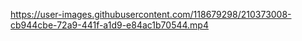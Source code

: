 

https://user-images.githubusercontent.com/118679298/210373008-cb944cbe-72a9-441f-a1d9-e84ac1b70544.mp4

